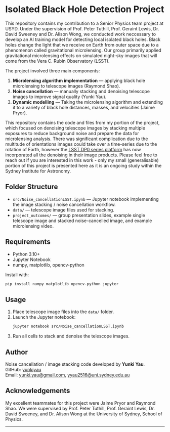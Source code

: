 # Isolated Black Hole Detection Project

This repository contains my contribution to a Senior Physics team project at USYD. Under the supervision of Prof. Peter Tuthill, Prof. Geraint Lewis, Dr. David Sweeney and Dr. Alison Wong, we conducted work neccessary to develop an AI training model for detecting local isolated black holes. Black holes change the light that we receive on Earth from outer space due to a phenomenon called gravitational microlensing. Our group primarily applied gravitational microlensing effects on simulated night-sky images that will come from the Vera C. Rubin Observatory (LSST).  

The project involved three main components:  
1. **Microlensing algorithm implementation** — applying black hole microlensing to telescope images (Raymond Shao).  
2. **Noise cancellation** — manually stacking and denoising telescope images to improve signal quality (Yunki Yau).  
3. **Dynamic modelling** — Taking the microlensing algorithm and extending it to a variety of black hole distances, masses, and velocities (Jaime Pryor).  

This repository contains the code and files from my portion of the project, which focused on denoising telescope images by stacking multiple exposures to reduce background noise and prepare the data for microlensing analysis. There was significant complication due to the multitude of orientations images could take over a time-series due to the rotation of Earth, however the [LSST DP0 series platform](https://dp0.lsst.io/) has now incorporated all the denoising in their image products. Please feel free to reach out if you are interested in this work - only my small (generalisable) portion of this project is presented here as it is an ongoing study within the Sydney Institute for Astronomy.

## Folder Structure
- `src/Noise_cancellationLSST.ipynb` — Jupyter notebook implementing the image stacking / noise cancellation workflow.  
- `data/` — telescope image files used for stacking.  
- `project_outcomes/` — group presentation slides, example single telescope image and stacked noise-cancelled image, and example microlensing video.  

## Requirements
- Python 3.10+  
- Jupyter Notebook  
- numpy, matplotlib, opencv-python  

Install with:
```bash
pip install numpy matplotlib opencv-python jupyter
```

## Usage
1. Place telescope image files into the `data/` folder.  
2. Launch the Jupyter notebook:  
   ```bash
   jupyter notebook src/Noise_cancellationLSST.ipynb
   ```  
3. Run all cells to stack and denoise the telescope images.  

## Author
Noise cancellation / image stacking code developed by **Yunki Yau**.  
GitHub: [yunkiyau](https://github.com/yunkiyau)  
Email: yunki.yau@gmail.com, yyau2516@uni.sydney.edu.au

## Acknowledgements
My excellent teammates for this project were Jaime Pryor and Raymond Shao.
We were supervised by Prof. Peter Tuthill, Prof. Geraint Lewis, Dr. David Sweeney, and Dr. Alison Wong at the University of Sydney, School of Physics.

---
